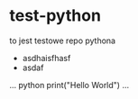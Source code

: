# test-python
to jest testowe repo pythona

- asdhaisfhasf
- asdaf

... python
print("Hello World")
...
